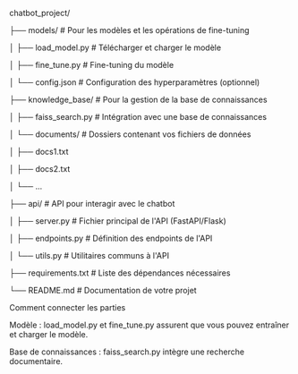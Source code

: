 chatbot_project/

├── models/                 # Pour les modèles et les opérations de fine-tuning

│   ├── load_model.py       # Télécharger et charger le modèle

│   ├── fine_tune.py        # Fine-tuning du modèle

│   └── config.json         # Configuration des hyperparamètres (optionnel)

├── knowledge_base/         # Pour la gestion de la base de connaissances

│   ├── faiss_search.py     # Intégration avec une base de connaissances

│   └── documents/          # Dossiers contenant vos fichiers de données

│       ├── docs1.txt

│       ├── docs2.txt

│       └── ...

├── api/                    # API pour interagir avec le chatbot

│   ├── server.py           # Fichier principal de l'API (FastAPI/Flask)

│   ├── endpoints.py        # Définition des endpoints de l'API

│   └── utils.py            # Utilitaires communs à l'API

├── requirements.txt        # Liste des dépendances nécessaires

└── README.md               # Documentation de votre projet

 

Comment connecter les parties

Modèle : load_model.py et fine_tune.py assurent que vous pouvez entraîner et charger le modèle.

Base de connaissances : faiss_search.py intègre une recherche documentaire.
